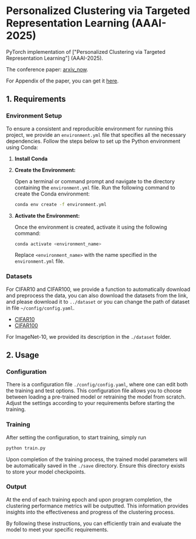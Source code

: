 # Personalized Clustering via Targeted Representation Learning (AAAI-2025)

PyTorch implementation of ["Personalized Clustering via Targeted Representation Learning"] (AAAI-2025).

The conference paper: [arxiv_now](https://arxiv.org/abs/2412.13690).

For Appendix of the paper, you can get it [here](https://arxiv.org/abs/2412.13690). 

## 1. Requirements

### Environment Setup

To ensure a consistent and reproducible environment for running this project, we provide an `environment.yml` file that specifies all the necessary dependencies. Follow the steps below to set up the Python environment using Conda:

1. **Install Conda**

2. **Create the Environment:**

   Open a terminal or command prompt and navigate to the directory containing the `environment.yml` file. Run the following command to create the Conda environment:

   ```bash
   conda env create -f environment.yml
   ```

3. **Activate the Environment:**

   Once the environment is created, activate it using the following command:

   ```bash
   conda activate <environment_name>
   ```

   Replace `<environment_name>` with the name specified in the `environment.yml` file.

### Datasets

For CIFAR10 and CIFAR100, we provide a function to automatically download and preprocess the data, you can also download the datasets from the link, and please download it to `../dataset` or you can change the path of dataset in file `~/config/config.yaml`.

* [CIFAR10](https://www.cs.toronto.edu/~kriz/cifar-10-python.tar.gz)
* [CIFAR100](https://www.cs.toronto.edu/~kriz/cifar-100-python.tar.gz)

For ImageNet-10, we provided its description in the `./dataset` folder.



## 2. Usage

### Configuration

There is a configuration file `./config/config.yaml`, where one can edit both the training and test options. This configuration file allows you to choose between loading a pre-trained model or retraining the model from scratch. Adjust the settings according to your requirements before starting the training.

### Training

After setting the configuration, to start training, simply run

```bash
python train.py
```

Upon completion of the training process, the trained model parameters will be automatically saved in the `./save` directory. Ensure this directory exists to store your model checkpoints.

### Output

At the end of each training epoch and upon program completion, the clustering performance metrics will be outputted. This information provides insights into the effectiveness and progress of the clustering process.



By following these instructions, you can efficiently train and evaluate the model to meet your specific requirements.
